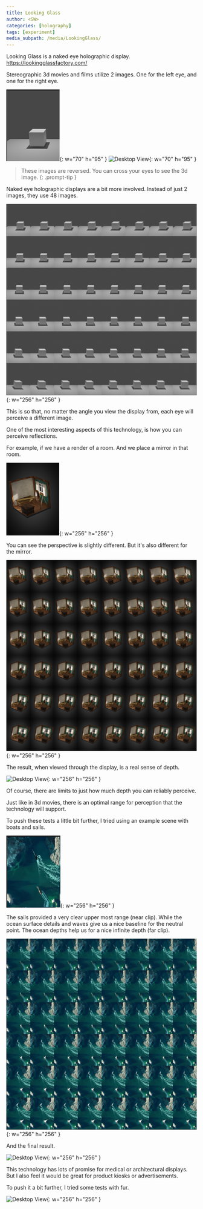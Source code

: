 ```yaml
---
title: Looking Glass
author: <SW>
categories: [holography]
tags: [experiment]
media_subpath: /media/LookingGlass/
---
```


Looking Glass is a naked eye holographic display.
<https://lookingglassfactory.com/>

Stereographic 3d movies and films utilize 2 images.
One for the left eye, and one for the right eye.

![Desktop View](/cube_single.png){: w="70" h="95" } ![Desktop View](/cube_singleR.png){: w="70" h="95" }
>These images are reversed.
>You can cross your eyes to see the 3d image.
{: .prompt-tip }

Naked eye holographic displays are a bit more involved.
Instead of just 2 images, they use 48 images.

![Desktop View](/test_cube.PNG){: w="256" h="256" }

This is so that, no matter the angle you view the display from, each eye will perceive a different image.

One of the most interesting aspects of this technology, is how you can perceive reflections.

For example, if we have a render of a room. And we place a mirror in that room.

![Desktop View](/room_single.png){: w="256" h="256" }

You can see the perspective is slightly different. But it's also different for the mirror.

![Desktop View](/room.png){: w="256" h="256" }

The result, when viewed through the display, is a real sense of depth.

![Desktop View](/room.gif){: w="256" h="256" }



Of course, there are limits to just how much depth you can reliably perceive.

Just like in 3d movies, there is an optimal range for perception that the technology will support.

To push these tests a little bit further, I tried using an example scene with boats and sails.


![Desktop View](/ocean_single.png){: w="256" h="256" }


The sails provided a very clear upper most range (near clip).  While the ocean surface details and waves give us a nice baseline for the neutral point.
The ocean depths help us for a nice infinite depth (far clip).

![Desktop View](/ocean.png){: w="256" h="256" }

And the final result.

![Desktop View](/ocean.gif){: w="256" h="256" }


This technology has lots of promise for medical or architectural displays.
But I also feel it would be great for product kiosks or advertisements.

To push it a bit further, I tried some tests with fur.

![Desktop View](/fur.gif){: w="256" h="256" }
